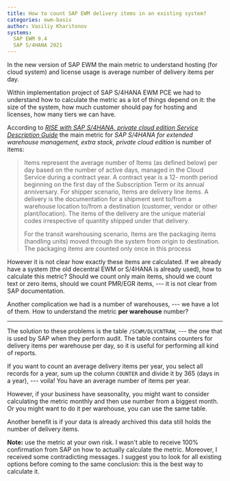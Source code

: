 ```yaml
---
title: How to count SAP EWM delivery items in an existing system?
categories: ewm-basis
author: Vasiliy Kharitonov
systems:
  SAP EWM 9.4
  SAP S/4HANA 2021
---
```


In the new version of SAP EWM the main metric to understand hosting (for cloud
system) and license usage is average number of delivery items per day.

Within implementation project of SAP S/4HANA EWM PCE we had to understand how
to calculate the metric as a lot of things depend on it: the size of the
system, how much customer should pay for hosting and licenses, how many tiers
we can have.

According to [*RISE with SAP S/4HANA, private cloud edition Service Description
Guide*](https://assets.cdn.sap.com/agreements/product-policy/hec/service-description/rise-with-sap-s4hana-private-cloud-edition-service-description-guide-english-v1-2021.pdf)
the main metric for *SAP S/4HANA for extended warehouse management, extra
stack, private cloud edition* is number of items:
> Items represent the average number of Items (as defined below) per day based
> on the number of active days, managed in the Cloud Service during a contract
> year. A contract year is a 12- month period beginning on the first day of the
> Subscription Term or its annual anniversary. For shipper scenario, Items are
> delivery line items. A delivery is the documentation for a shipment sent
> to/from a warehouse location to/from a destination (customer, vendor or other
> plant/location). The items of the delivery are the unique material codes
> irrespective of quantity shipped under that delivery.  
> 
> For the transit warehousing scenario, Items are the packaging items (handling
> units) moved through the system from origin to destination. The packaging
> items are counted only once in this process

However it is not clear how exactly these items are calculated. If we already
have a system (the old decentral EWM or S/4HANA is already used), how to
calculate this metric? Should we count only main items, should we count text or
zero items, should we count PMR/EGR items, --- it is not clear from SAP
documentation.

Another complication we had is a number of warehouses, --- we have a lot of
them. How to understand the metric **per warehouse** number?

---

The solution to these problems is the table `/SCWM/DLVCNTRAW`, --- the one that
is used by SAP when they perform audit. The table contains counters for
delivery items per warehouse per day, so it is useful for performing all kind
of reports.

If you want to count an average delivery items per year, you select all records
for a year, sum up the column `COUNTER` and divide it by 365 (days in a year),
--- voila! You have an average number of items per year.

However, if your business have seasonality, you might want to consider
calculating the metric monthly and then use number from a biggest month. Or you
might want to do it per warehouse, you can use the same table.

Another benefit is if your data is already archived this data still holds the
number of delivery items.

**Note:** use the metric at your own risk. I wasn't able to receive 100%
confirmation from SAP on how to actually calculate the metric. Moreover, I
received some contradicting messages. I suggest you to look for all existing
options before coming to the same conclusion: this is the best way to calculate
it.
